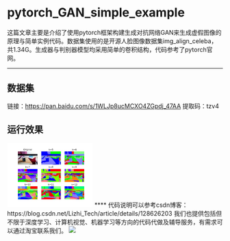 # pytorch_GAN_simple_example
这篇文章主要是介绍了使用pytorch框架构建生成对抗网络GAN来生成虚假图像的原理与简单实例代码。数据集使用的是开源人脸图像数据集img_align_celeba，共1.34G。生成器与判别器模型均采用简单的卷积结构，代码参考了pytorch官网。
****
## 数据集
链接：https://pan.baidu.com/s/1WLJp8ucMCXO4ZGpdj_47AA 
提取码：tzv4 

## 运行效果
<img src="https://github.com/lizhiTech/manual_kmeans/blob/main/result_a.jpg" width="200px">
****
代码说明可以参考csdn博客：https://blog.csdn.net/Lizhi_Tech/article/details/128626203    
我们也提供包括但不限于深度学习、计算机视觉、机器学习等方向的代码代做及辅导服务，有需求可以通过淘宝联系我们。  
<img src="https://github.com/lizhiTech/pytorch_simple_teaching_example/blob/main/%E6%B7%98%E5%AE%9D%E5%BA%97%E9%93%BA.jpg" width="500px">

